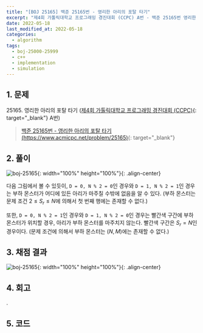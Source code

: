 ```yaml
---
title: "[BOJ 25165] 백준 25165번 - 영리한 아리의 포탈 타기"
excerpt: "제4회 가톨릭대학교 프로그래밍 경진대회 (CCPC) A번 - 백준 25165번 영리한 아리의 포탈 타기 풀이"
date: 2022-05-18
last_modified_at: 2022-05-18
categories:
  - algorithm
tags:
  - boj-25000-25999
  - c++
  - implementation
  - simulation
---
```


## 1. 문제
$25165$. 영리한 아리의 포탈 타기 ([제4회 가톨릭대학교 프로그래밍 경진대회 (CCPC)](https://burningfalls.github.io/contest/ccpc-baekjoon-contest/){: target="_blank"} A번)

> [백준 25165번 - 영리한 아리의 포탈 타기 (https://www.acmicpc.net/problem/25165)](https://www.acmicpc.net/problem/25165){: target="_blank"}

## 2. 풀이

![boj-25165](https://user-images.githubusercontent.com/30232837/168992053-e090e844-953b-457e-a731-775abee7c144.png "boj-25165"){: width="100%" height="100%"}{: .align-center}

다음 그림에서 볼 수 있듯이, `D = 0, N % 2 = 0`인 경우와 `D = 1, N % 2 = 1`인 경우는 부하 몬스터가 어디에 있든 아리가 마주칠 수밖에 없음을 알 수 있다. (부하 몬스터는 문제 조건 $2\leq S_r \leq N$에 의해서 첫 번째 행에는 존재할 수 없다.)

또한, `D = 0, N % 2 = 1`인 경우와 `D = 1, N % 2 = 0`인 경우는 빨간색 구간에 부하 몬스터가 위치할 경우, 아리가 부하 몬스터를 마주치지 않는다. 빨간색 구간은 $S_r=N$인 경우이다. (문제 조건에 의해서 부하 몬스터는 $(N, M)$에는 존재할 수 없다.)

## 3. 채점 결과

![boj-25165](https://user-images.githubusercontent.com/30232837/168978456-35cd19c9-0143-449d-868a-f037e88f4863.png "boj-25165"){: width="100%" height="100%"}{: .align-center}

## 4. 회고

.

## 5. 코드

<script src="https://gist.github.com/BurningFalls/9e04dbe5b739007d5c0d6d6336bbd463.js"></script>